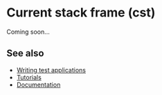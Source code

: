 # Current stack frame (cst)

Coming soon...

## See also

* [Writing test applications](/docs/documentation/Guides/Overview/Tutorials/writing_applicaion_test)
* [Tutorials](/docs/documentation/Guides/Overview/Tutorials)
* [Documentation](/docs/documentation)
